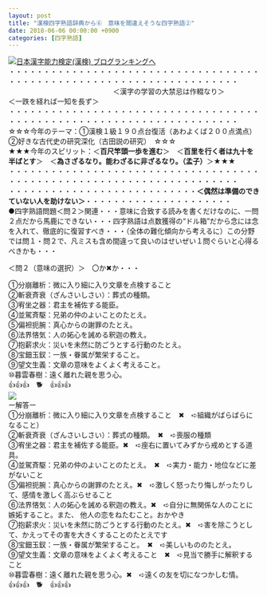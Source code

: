 ```yaml
---
layout: post
title: "漢検四字熟語辞典から⑥　意味を間違えそうな四字熟語②"
date: 2018-06-06 00:00:00 +0900
categories: [四字熟語]
---
```


[![](/syuusyuu9701/assets/images/漢検四字熟語辞典から⑥-意味を間違えそうな四字熟語②-br_c_3028_1.gif)](http://blog.with2.net/link.php?1659096:3028 "日本漢字能力検定(漢検) ブログランキングへ")[日本漢字能力検定(漢検) ブログランキングへ](http://blog.with2.net/link.php?1659096:3028)  
・・・・・・・・・・・・・・・・・・・・・・・・・・・・・・・・・・・・・・・・・・・・・・・・・・・・・・・・・・・・・・・・・・・・・  
　　　　　　　　　　　　　　　＜漢字の学習の大禁忌は作輟なり＞　　　　　＜一跌を経れば一知を長ず＞　　　　　  
・・・・・・・・・・・・・・・・・・・・・・・・・・・・・・・・・・・・・・・・・・・・・・・・・・・・・・・・・・・・・・・・・・・・・  
☆☆☆今年のテーマ：①漢検１級１９０点台復活（あわよくば２００点満点）　②好きな古代史の研究深化（古田説の研究）　☆☆☆  
★★★今年のスピリット：＜**百尺竿頭一歩を進む**＞　＜**百里を行く者は九十を半ばとす**＞　＜**為さざるなり。能わざるに非ざるなり。（孟子）**＞★★★  
・・・・・・・・・・・・・・・・・・・・・・・・・・・・・・・・・・・・・・・・・・・・・・・・・・・・・・・・・・・・・・・・・・・・・  
・・・・・・・・・・・・・・・・・・・・・・・・・・・**＜偶然は準備のできていない人を助けない＞**・・・・・・・・・・・・・・・・・・・・・  
●四字熟語問題＜問２＞関連・・・意味に合致する読みを書くだけなのに、一問２点だから馬鹿にできない・・・四字熟語は点数獲得の“ドル箱”だから念には念を入れて、徹底的に復習すべき・・・（全体の難化傾向から考えるに）この分野では問１・問２で、凡ミスも含め間違って良いのはせいぜい１問ぐらいと心得るべきかも・・・  
  
＜問２（意味の選択）＞　〇か✖か・・・  
  
①分崩離析：微に入り細に入り文章を点検すること  
②斬衰斉衰（ざんさいしさい）：葬式の種類。　  
③宥坐之器：君主を補佐する能臣。  
④並駕斉駆：兄弟の仲のよいことのたとえ。  
⑤偏袒扼腕：真心からの謝罪のたとえ。  
⑥法界悋気：人の妬心を誡める釈迦の教え。  
⑦抱薪求火：災いを未然に防ごうとする行動のたとえ。  
⑧宝鈿玉釵：一族・眷属が繁栄すること。　  
⑨望文生義：文章の意味をよくよく考えること。  
⑩暮雲春樹：遠く離れた親を思う心。  
👍👍👍　🐕　👍👍👍  
![](/syuusyuu9701/assets/images/漢検四字熟語辞典から⑥-意味を間違えそうな四字熟語②-b3a39ebd8c005cbb3def20e87bb2eff5.jpg)  
ー解答ー  
①分崩離析：微に入り細に入り文章を点検すること　✖　➪組織がばらばらになること）  
②斬衰斉衰（ざんさいしさい）：葬式の種類。　✖　➪喪服の種類  
③宥坐之器：君主を補佐する能臣。✖　➪座右に置いてみずから戒めとする道具。  
④並駕斉駆：兄弟の仲のよいことのたとえ。　✖　➪実力・能力・地位などに差がないこと  
⑤偏袒扼腕：真心からの謝罪のたとえ。✖　➪激しく怒ったり悔しがったりして、感情を激しく高ぶらせること  
⑥法界悋気：人の妬心を誡める釈迦の教え。✖　➪自分に無関係な人のことに嫉妬すること。また、 他人の恋をねたむこと。おかやき  
⑦抱薪求火：災いを未然に防ごうとする行動のたとえ。✖　➪害を除こうとして、かえってその害を大きくすることのたとえです  
⑧宝鈿玉釵：一族・眷属が繁栄すること。　✖　➪美しいもののたとえ。  
⑨望文生義：文章の意味をよくよく考えること　✖　➪見当で勝手に解釈すること  
⑩暮雲春樹：遠く離れた親を思う心。✖　➪遠くの友を切になつかしむ情。  
👍👍👍　🐕　👍👍👍